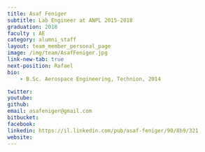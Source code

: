 ```yaml
---
title: Asaf Feniger
subtitle: Lab Engineer at ANPL 2015-2018
graduation: 2018
faculty : AE
category: alumni_staff
layout: team_member_personal_page
image: /img/team/AsafFeniger.jpg
link-new-tab: true
next-position: Rafael
bio:
    - B.Sc. Aerospace Engineering, Technion, 2014

twitter: 
youtube: 
github: 
email: asafeniger@gmail.com
bitbucket: 
facebook: 
linkedin: https://il.linkedin.com/pub/asaf-feniger/90/8b9/321
website:
---
```


